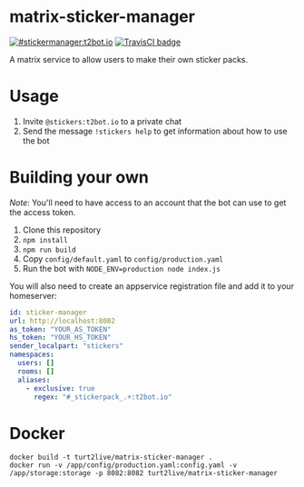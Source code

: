 # matrix-sticker-manager

[![#stickermanager:t2bot.io](https://img.shields.io/badge/matrix-%23stickermanager:t2bot.io-brightgreen.svg)](https://matrix.to/#/#stickermanager:t2bot.io)
[![TravisCI badge](https://travis-ci.org/turt2live/matrix-sticker-bot.svg?branch=master)](https://travis-ci.org/turt2live/matrix-sticker-manager)

A matrix service to allow users to make their own sticker packs.

# Usage

1. Invite `@stickers:t2bot.io` to a private chat
2. Send the message `!stickers help` to get information about how to use the bot

# Building your own

*Note*: You'll need to have access to an account that the bot can use to get the access token.

1. Clone this repository
2. `npm install`
3. `npm run build`
4. Copy `config/default.yaml` to `config/production.yaml`
5. Run the bot with `NODE_ENV=production node index.js`

You will also need to create an appservice registration file and add it to your homeserver:
```yaml
id: sticker-manager
url: http://localhost:8082
as_token: "YOUR_AS_TOKEN"
hs_token: "YOUR_HS_TOKEN"
sender_localpart: "stickers"
namespaces:
  users: []
  rooms: []
  aliases:
    - exclusive: true
      regex: "#_stickerpack_.+:t2bot.io"
```

# Docker

```
docker build -t turt2live/matrix-sticker-manager .
docker run -v /app/config/production.yaml:config.yaml -v /app/storage:storage -p 8082:8082 turt2live/matrix-sticker-manager
```